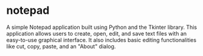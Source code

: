# notepad
A simple Notepad application built using Python and the Tkinter library. This application allows users to create, open, edit, and save text files with an easy-to-use graphical interface. It also includes basic editing functionalities like cut, copy, paste, and an "About" dialog.
